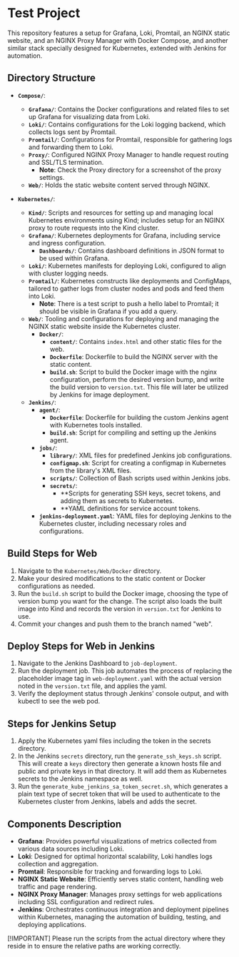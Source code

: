 # Test Project

This repository features a setup for Grafana, Loki, Promtail, an NGINX static website, and an NGINX Proxy Manager with Docker Compose, and another similar stack specially designed for Kubernetes, extended with Jenkins for automation.

## Directory Structure

- **`Compose/`**:
  - **`Grafana/`**: Contains the Docker configurations and related files to set up Grafana for visualizing data from Loki.
  - **`Loki/`**: Contains configurations for the Loki logging backend, which collects logs sent by Promtail.
  - **`Promtail/`**: Configurations for Promtail, responsible for gathering logs and forwarding them to Loki.
  - **`Proxy/`**: Configured NGINX Proxy Manager to handle request routing and SSL/TLS termination.
    - **Note**: Check the Proxy directory for a screenshot of the proxy settings.
  - **`Web/`**: Holds the static website content served through NGINX.

- **`Kubernetes/`**:
  - **`Kind/`**: Scripts and resources for setting up and managing local Kubernetes environments using Kind; includes setup for an NGINX proxy to route requests into the Kind cluster.
  - **`Grafana/`**: Kubernetes deployments for Grafana, including service and ingress configuration.
    - **`Dashboards/`**: Contains dashboard definitions in JSON format to be used within Grafana.
  - **`Loki/`**: Kubernetes manifests for deploying Loki, configured to align with cluster logging needs.
  - **`Promtail/`**: Kubernetes constructs like deployments and ConfigMaps, tailored to gather logs from cluster nodes and pods and feed them into Loki.
    - **Note**: There is a test script to push a hello label to Promtail; it should be visible in Grafana if you add a query.
  - **`Web/`**: Tooling and configurations for deploying and managing the NGINX static website inside the Kubernetes cluster.
    - **`Docker/`**:
      - **`content/`**: Contains `index.html` and other static files for the web.
      - **`Dockerfile`**: Dockerfile to build the NGINX server with the static content.
      - **`build.sh`**: Script to build the Docker image with the nginx configuration, perform the desired version bump, and write the build version to `version.txt`. This file will later be utilized by Jenkins for image deployment.
  - **`Jenkins/`**:
    - **`agent/`**:
      - **`Dockerfile`**: Dockerfile for building the custom Jenkins agent with Kubernetes tools installed.
      - **`build.sh`**: Script for compiling and setting up the Jenkins agent.
    - **`jobs/`**:
      - **`library/`**: XML files for predefined Jenkins job configurations.
      - **`configmap.sh`**: Script for creating a configmap in Kubernetes from the library's XML files.
      - **`scripts/`**: Collection of Bash scripts used within Jenkins jobs.
      - **`secrets/`**:
        - **Scripts for generating SSH keys, secret tokens, and adding them as secrets to Kubernetes.
        - **YAML definitions for service account tokens.
    - **`jenkins-deployment.yaml`**: YAML files for deploying Jenkins to the Kubernetes cluster, including necessary roles and configurations.

## Build Steps for Web

1. Navigate to the `Kubernetes/Web/Docker` directory.
2. Make your desired modifications to the static content or Docker configurations as needed.
3. Run the `build.sh` script to build the Docker image, choosing the type of version bump you want for the change. The script also loads the built image into Kind and records the version in `version.txt` for Jenkins to use.
4. Commit your changes and push them to the branch named "web".

## Deploy Steps for Web in Jenkins

1. Navigate to the Jenkins Dashboard to `job-deployment`.
2. Run the deployment job. This job automates the process of replacing the placeholder image tag in `web-deployment.yaml` with the actual version noted in the `version.txt` file, and applies the yaml.
3. Verify the deployment status through Jenkins' console output, and with kubectl to see the web pod.

## Steps for Jenkins Setup

1. Apply the Kubernetes yaml files including the token in the secrets directory.
2. In the Jenkins `secrets` directory, run the `generate_ssh_keys.sh` script. This will create a `keys` directory then generate a known hosts file and public and private keys in that directory. It will add them as Kubernetes secrets to the Jenkins namespace as well.
3. Run the `generate_kube_jenkins_sa_token_secret.sh`, which generates a plain text type of secret token that will be used to authenticate to the Kubernetes cluster from Jenkins, labels and adds the secret.

## Components Description

- **Grafana**: Provides powerful visualizations of metrics collected from various data sources including Loki.
- **Loki**: Designed for optimal horizontal scalability, Loki handles logs collection and aggregation.
- **Promtail**: Responsible for tracking and forwarding logs to Loki.
- **NGINX Static Website**: Efficiently serves static content, handling web traffic and page rendering.
- **NGINX Proxy Manager**: Manages proxy settings for web applications including SSL configuration and redirect rules.
- **Jenkins**: Orchestrates continuous integration and deployment pipelines within Kubernetes, managing the automation of building, testing, and deploying applications.

[!IMPORTANT] 
Please run the scripts from the actual directory where they reside in to ensure the relative paths are working correctly.